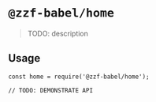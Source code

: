 # `@zzf-babel/home`

> TODO: description

## Usage

```
const home = require('@zzf-babel/home');

// TODO: DEMONSTRATE API
```
